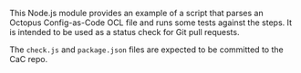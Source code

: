 This Node.js module provides an example of a script that parses an Octopus Config-as-Code OCL file and
runs some tests against the steps. It is intended to be used as a status check for Git pull requests.

The `check.js` and `package.json` files are expected to be committed to the CaC repo.